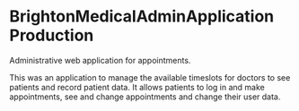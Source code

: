 # BrightonMedicalAdminApplication Production
Administrative web application for appointments.

This was an application to manage the available timeslots for doctors to see patients and record patient data. It allows patients to log in and make appointments, see and change appointments and change their user data.
